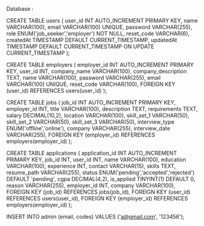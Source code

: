 Database :

CREATE TABLE users (
    user_id INT AUTO_INCREMENT PRIMARY KEY,
    name VARCHAR(100),
    email VARCHAR(100) UNIQUE,
    password VARCHAR(255),
    role ENUM('job_seeker','employer') NOT NULL,
    reset_code VARCHAR(6),
    createdAt TIMESTAMP DEFAULT CURRENT_TIMESTAMP,
    updatedAt TIMESTAMP DEFAULT CURRENT_TIMESTAMP ON UPDATE CURRENT_TIMESTAMP
);


CREATE TABLE employers (
    employer_id INT AUTO_INCREMENT PRIMARY KEY,
    user_id INT,
    company_name VARCHAR(100),
    company_description TEXT,
    name VARCHAR(100),
    password VARCHAR(255),
    email VARCHAR(100) UNIQUE,
    reset_code VARCHAR(100),
    FOREIGN KEY (user_id) REFERENCES users(user_id)
);



CREATE TABLE jobs (
    job_id INT AUTO_INCREMENT PRIMARY KEY,
    employer_id INT,
    title VARCHAR(100),
    description TEXT,
    requirements TEXT,
    salary DECIMAL(10,2),
    location VARCHAR(100),
    skill_set_1 VARCHAR(50),
    skill_set_2 VARCHAR(50),
    skill_set_3 VARCHAR(50),
    interview_type ENUM('offline','online'),
    company VARCHAR(255),
    interview_date VARCHAR(255),
    FOREIGN KEY (employer_id) REFERENCES employers(employer_id)
);


CREATE TABLE applications (
    application_id INT AUTO_INCREMENT PRIMARY KEY,
    job_id INT,
    user_id INT,
    name VARCHAR(100),
    education VARCHAR(100),
    experience INT,
    contact VARCHAR(15),
    skills TEXT,
    resume_path VARCHAR(255),
    status ENUM('pending','accepted','rejected') DEFAULT 'pending',
    cgpa DECIMAL(4,2),
    is_applied TINYINT(1) DEFAULT 0,
    reason VARCHAR(255),
    employer_id INT,
    company VARCHAR(100),
    FOREIGN KEY (job_id) REFERENCES jobs(job_id),
    FOREIGN KEY (user_id) REFERENCES users(user_id),
    FOREIGN KEY (employer_id) REFERENCES employers(employer_id)
);






INSERT INTO admin (email, codes)
VALUES ('a@gmail.com', '123456');

